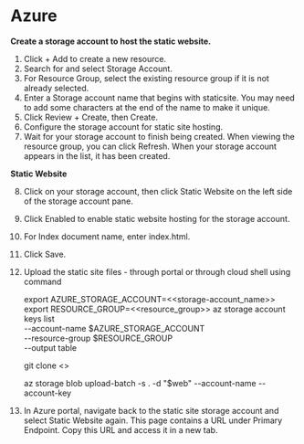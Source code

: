 # Azure

**Create a storage account to host the static website.**

1.	Click + Add to create a new resource.
2.	Search for and select Storage Account.
3.	For Resource Group, select the existing resource group if it is not already selected.
4.	Enter a Storage account name that begins with staticsite. You may need to add some characters at the end of the name to make it unique.
5.	Click Review + Create, then Create.
6.	Configure the storage account for static site hosting.
7.	Wait for your storage account to finish being created. When viewing the resource group, you can click Refresh. When your storage account appears in the list, it has been created.

**Static Website**


8.	Click on your storage account, then click Static Website on the left side of the storage account pane.
9.	Click Enabled to enable static website hosting for the storage account.
10.	For Index document name, enter index.html.
11.	Click Save.
12.	Upload the static site files - through portal or through cloud shell using command

    export AZURE_STORAGE_ACCOUNT=<<storage-account_name>>
    export RESOURCE_GROUP=<<resource_group>>
    az storage account keys list \
      --account-name $AZURE_STORAGE_ACCOUNT \
      --resource-group $RESOURCE_GROUP \
      --output table

     git clone <<git url>>
   	
     az storage blob upload-batch -s . -d "\$web" --account-name <storage-account-name> --account-key <storage-account-key>

     
14.	In Azure portal, navigate back to the static site storage account and select Static Website again. This page contains a URL under Primary Endpoint. Copy this URL and access it in a new tab.
